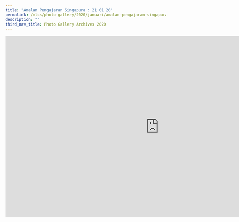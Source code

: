 ```yaml
---
title: "Amalan Pengajaran Singapura : 21 01 20"
permalink: /mlcs/photo-gallery/2020/januari/amalan-pengajaran-singapura-21-01-20/
description: ""
third_nav_title: Photo Gallery Archives 2020
---
```

<iframe allowfullscreen="true" height="569" width="960" frameborder="0" src="https://docs.google.com/presentation/d/e/2PACX-1vQKPiu3YgzYu14sZPKvVNz1PSMwbKZdn_HgkusAD0jjxR_qa2CkrTgW9VdCjh_7X1I0d4Jk5XU7SFpl/embed?start=false&amp;loop=false&amp;delayms=3000"></iframe>
